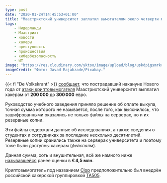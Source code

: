 ```yaml
---
type: post
date: "2020-01-24T14:45:53+01:00"
title: "Маастрихтский университет заплатил вымогателям около четверти миллиона евро"
tags:
    - Нидерланды
    - Маастрихт
    - новости
    - хакеры
    - преступность
    - происшествия
    - кибербезопасность
    - ИТ
image: "https://res.cloudinary.com/yktoo/image/upload/blog/uskdpigsmrkr61fekkz9.jpg"
imageCredit: "Фото: Javad Rajabzade/Pixabay."
---
```


{{< fl "De Volkskrant" >}} [сообщает](https://www.volkskrant.nl/nieuws-achtergrond/universiteit-maastricht-betaalde-hackers-kwart-miljoen-euro~b0a1707b/), что пострадавший накануне Нового года от [атаки криптовымогателя](0529) Маастрихтский университет выплатил хакерам от **200 000** до **300 000** евро.

<!--more-->

Руководство учебного заведения приняло решение об оплате выкупа, точная сумма которого не называется, после того, как выяснилось, что зашифрованными оказались не только файлы на серверах, но и их резервные копии.

Эти файлы содержали данные об исследованиях, а также сведения о студентах и сотрудниках за последние несколько десятилетий. Резервные копии хранились также на серверах университета и поэтому тоже были доступны хакерам (*фейспалм*).

Данная сумма, хоть и внушительная, всё же намного ниже [называвшейся](0529) ранее оценки в **€ 4,5 млн**.

Криптовымогатель под названием [Clop](https://malpedia.caad.fkie.fraunhofer.de/details/win.clop) предположительно был внедрён российской хакерской группировкой [TA505](https://malpedia.caad.fkie.fraunhofer.de/actor/ta505).
